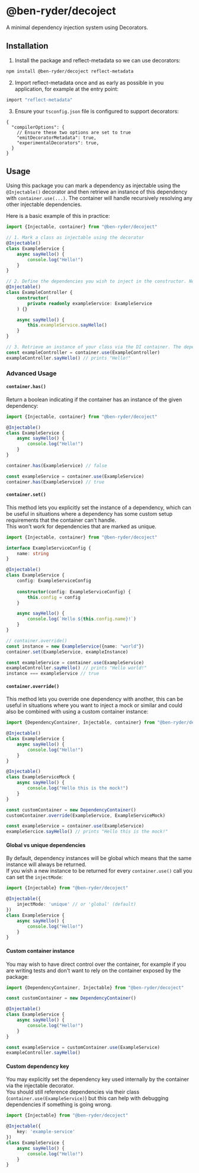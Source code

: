 # @ben-ryder/decoject

A minimal dependency injection system using Decorators.

## Installation

1. Install the package and reflect-metadata so we can use decorators:
```bash
npm install @ben-ryder/decoject reflect-metadata
```

2. Import reflect-metadata once and as early as possible in you application, for example at the entry point:
```bash
import "reflect-metadata"
```

3. Ensure your `tsconfig.json` file is configured to support decorators:
```json5
{
  "compilerOptions": {
    // Ensure these two options are set to true
    "emitDecoratorMetadata": true,
    "experimentalDecorators": true,
  }
}
```

## Usage

Using this package you can mark a dependency as injectable using the `@Injectable()` decorator and then retrieve an
instance of this dependency with `container.use(...)`. The container will handle recursively resolving any other injectable dependencies. 

Here is a basic example of this in practice:

```ts
import {Injectable, container} from "@ben-ryder/decoject"

// 1. Mark a class as injectable using the decorator
@Injectable()
class ExampleService {
    async sayHello() {
        console.log("Hello!")
    }
}

// 2. Define the dependencies you wish to inject in the constructor. Note that the class you want to inject into must also be marked with @Injectable()
@Injectable()
class ExampleController {
    constructor(
        private readonly exampleService: ExampleService
    ) {}

    async sayHello() {
        this.exampleService.sayHello()
    }
}

// 3. Retrieve an instance of your class via the DI container. The dependencies will autoamtically be injected.
const exampleController = container.use(ExampleController)
exampleController.sayHello() // prints "Hello!"
```

### Advanced Usage

#### `container.has()`
Return a boolean indicating if the container has an instance of the given dependency:

```ts
import {Injectable, container} from "@ben-ryder/decoject"

@Injectable()
class ExampleService {
    async sayHello() {
        console.log("Hello!")
    }
}

container.has(ExampleService) // false

const exampleService = container.use(ExampleService)
container.has(ExampleService) // true
```

#### `container.set()`
This method lets you explicitly set the instance of a dependency, which can be useful in situations where a dependency
has some custom setup requirements that the container can't handle.  
This won't work for dependencies that are marked as unique.

```ts
import {Injectable, container} from "@ben-ryder/decoject"

interface ExampleServiceConfig {
    name: string
}

@Injectable()
class ExampleService {
    config: ExampleServiceConfig
    
    constructor(config: ExampleServiceConfig) {
        this.config = config
    }

    async sayHello() {
        console.log(`Hello ${this.config.name}!`)
    }
}

// container.override()
const instance = new ExampleService({name: "world"})
container.set(ExampleService, exampleInstance)

const exampleService = container.use(ExampleService)
exampleController.sayHello() // prints "Hello world!"
instance === exampleService // true
```

#### `container.override()`
This method lets you override one dependency with another, this can be useful in situations where you want to inject a mock or similar
and could also be combined with using a custom container instance:

```ts
import {DependencyContainer, Injectable, container} from "@ben-ryder/decoject"

@Injectable()
class ExampleService {
    async sayHello() {
        console.log("Hello!")
    }
}

@Injectable()
class ExampleServiceMock {
    async sayHello() {
        console.log("Hello this is the mock!")
    }
}

const customContainer = new DependencyContainer()
customContainer.override(ExampleService, ExampleServiceMock)

const exampleService = container.use(ExampleService)
exampleSercice.sayHello() // prints "Hello this is the mock!"
```

#### Global vs unique dependencies
By default, dependency instances will be global which means that the same instance will always be returned.  
If you wish a new instance to be returned for every `container.use()` call you can set the `injectMode`:

```ts
import {Injectable} from "@ben-ryder/decoject"

@Injectable({
    injectMode: 'unique' // or 'global' (default)
})
class ExampleService {
    async sayHello() {
        console.log("Hello!")
    }
}
```

#### Custom container instance
You may wish to have direct control over the container, for example if you are writing tests and don't want to rely on the container exposed by the package:

```ts
import {DependencyContainer, Injectable} from "@ben-ryder/decoject"

const customContainer = new DependencyContainer()

@Injectable()
class ExampleService {
    async sayHello() {
        console.log("Hello!")
    }
}

const exampleService = customContainer.use(ExampleService)
exampleController.sayHello()
```

#### Custom dependency key
You may explicitly set the dependency key used internally by the container via the injectable decorator.  
You should still reference dependencies via their class (`container.use(ExampleService)`) but this can help with debugging dependencies if something is going wrong.

```ts
import {Injectable} from "@ben-ryder/decoject"

@Injectable({
    key: 'example-service'
})
class ExampleService {
    async sayHello() {
        console.log("Hello!")
    }
}
```
